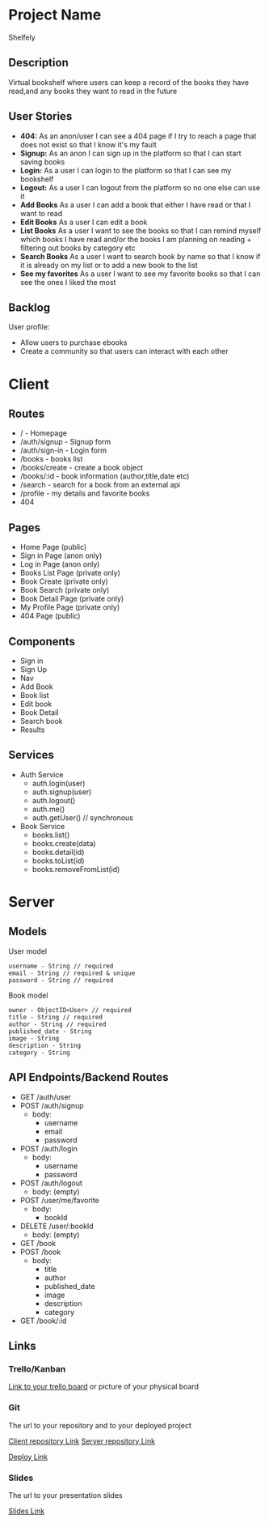 # Project Name
Shelfely
## Description
Virtual bookshelf where users can keep a record of the books they have read,and any books they want to read in the future 

## User Stories

-  **404:** As an anon/user I can see a 404 page if I try to reach a page that does not exist so that I know it's my fault
-  **Signup:** As an anon I can sign up in the platform so that I can start saving books
-  **Login:** As a user I can login to the platform so that I can see my bookshelf 
-  **Logout:** As a user I can logout from the platform so no one else can use it
-  **Add Books** As a user I can add a book that either I have read or that I want to read
-  **Edit Books** As a user I can edit a book 
-  **List Books** As a user I want to see the books so that I can remind myself which books I have read and/or the books I am planning on reading + filtering out books by category etc
-  **Search Books** As a user I want to search book by name so that I know if it is already on my list or to add a new book to the list 
-  **See my favorites** As a user I want to see my favorite books so that I can see the ones I liked the most

## Backlog

User profile:
- Allow users to purchase ebooks
- Create a community so that users can interact with each other 
  
# Client

## Routes

- / - Homepage
- /auth/signup - Signup form
- /auth/sign-in - Login form
- /books - books list
- /books/create - create a book object
- /books/:id - book information (author,title,date etc)
- /search - search for a book from an external api
- /profile - my details and favorite books
- 404

## Pages

- Home Page (public)
- Sign in Page (anon only)
- Log in Page (anon only)
- Books List Page (private only)
- Book Create (private only)
- Book Search (private only)
- Book Detail Page (private only)
- My Profile Page (private only)
- 404 Page (public)

## Components

- Sign in
- Sign Up
- Nav 
- Add Book
- Book list 
- Edit book
- Book Detail 
- Search book
- Results



## Services

- Auth Service
  - auth.login(user)
  - auth.signup(user)
  - auth.logout()
  - auth.me()
  - auth.getUser() // synchronous
- Book Service
  - books.list()
  - books.create(data)
  - books.detail(id)
  - books.toList(id)
  - books.removeFromList(id)   

# Server

## Models

User model

```
username - String // required
email - String // required & unique
password - String // required
```

Book model

```
owner - ObjectID<User> // required
title - String // required
author - String // required
published_date - String
image - String
description - String
category - String
```

## API Endpoints/Backend Routes

- GET /auth/user
- POST /auth/signup
  - body:
    - username
    - email
    - password
- POST /auth/login
  - body:
    - username
    - password
- POST /auth/logout
  - body: (empty)
- POST /user/me/favorite
  - body:
    - bookId
- DELETE /user/:bookId
  - body: (empty)
- GET /book
- POST /book
  - body:
    - title
    - author
    - published_date
    - image 
    - description 
    - category
- GET /book/:id

  

## Links

### Trello/Kanban

[Link to your trello board](https://trello.com/b/sqoioQra/shelfely) or picture of your physical board

### Git

The url to your repository and to your deployed project

[Client repository Link](http://github.com)
[Server repository Link](http://github.com)

[Deploy Link](http://heroku.com)

### Slides

The url to your presentation slides

[Slides Link](http://slides.com)